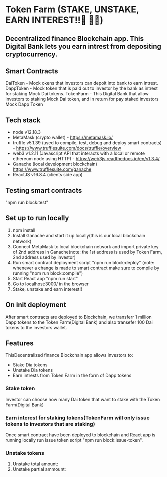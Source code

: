 # Token Farm (STAKE, UNSTAKE, EARN INTEREST!!:gem: :gem::raised_hands:)
## Decentralized finance Blockchain app. This Digital Bank lets you earn intrest from depositing cryptocurrency.

## Smart Contracts
DaiToken - Mock okens that investors can depoit into bank to earn intrest.
DappToken - Mock token that is paid out to investor by the bank as intrest for staking Mock Dai tokens.
TokenFarm - This Digital Bank that allow investors to staking Mock Dai token, and in return for pay staked investors Mock Dapp Token

## Tech stack
- node v12.18.3
- MetaMask (crypto wallet) - https://metamask.io/
- truffle v5.1.39 (used to compile, test, debug and deploy smart contracts) - https://www.trufflesuite.com/docs/truffle/overview
- web3 v1.2.11 (Javascript API that interacts with a local or remote ethereum node using HTTP) - https://web3js.readthedocs.io/en/v1.3.4/
- Ganache (local development blockchain) https://www.trufflesuite.com/ganache
- ReactJS v16.8.4 (clients side app)

## Testing smart contracts
"npm run block:test"

## Set up to run locally
1. npm install
2. Install Ganache and start it up locally(this is our local blockchain network)
3. Connect MetaMask to local blockchain network and import private key of 2nd address in Ganache(note: the 1st address is used by Token Farm, 2nd address used by investor)
4. Run smart contract deployment script "npm run block:deploy" (note: whenever a change is made to smart contract make sure to compile by running "npm run block:compile")
5. Start React app "npm run start"
6. Go to localhost:3000/ in the browser
7. Stake, unstake and earn interest!!

## On init deployment
After smart contracts are deployed to Blockchain, we transferr 1 million Dapp tokens to the Token Farm(Digital Bank) and also transefer 100 Dai tokens to the investors wallet.

## Features
ThisDecentralized finance Blockchain app allows investors to:
  - Stake Dia tokens
  - Unstake Dia tokens
  - Earn intrests from Token Farm in the form of Dapp tokens

### Stake token
Investor can choose how many Dai token that want to stake with the Token Farm(Digital Bank)

### Earn interest for staking tokens(TokenFarm will only issue tokens to investors that are staking)
Once smart contract have been deployed to blockchain and React app is running locally run issue token script "npm run block:issue-token".

### Unstake tokens
1. Unstake total amount: 
2. Unstake partial ammount: 




